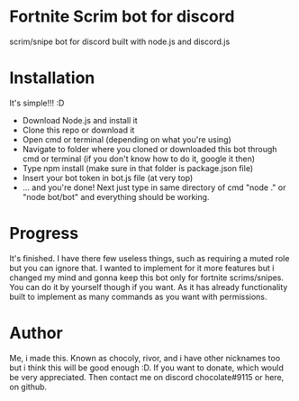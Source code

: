 # Fortnite Scrim bot for discord
scrim/snipe bot for discord built with node.js and discord.js

# Installation
It's simple!!! :D
- Download Node.js and install it
- Clone this repo or download it
- Open cmd or terminal (depending on what you're using)
- Navigate to folder where you cloned or downloaded this bot through cmd or terminal (if you don't know how to do it, google it then)
- Type npm install (make sure in that folder is package.json file)
- Insert your bot token in bot.js file (at very top)
- ... and you're done! Next just type in same directory of cmd "node ." or "node bot/bot" and everything should be working.

# Progress
It's finished. I have there few useless things, such as requiring a muted role but you can ignore that. I wanted to implement for it more features but i changed my mind and gonna keep this bot only for fortnite scrims/snipes. You can do it by yourself though if you want. As it has already functionality built to implement as many commands as you want with permissions.

# Author
Me, i made this. Known as chocoly, rivor, and i have other nicknames too but i think this will be good enough :D.
If you want to donate, which would be very appreciated. Then contact me on discord chocolate#9115 or here, on github.
